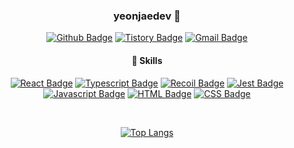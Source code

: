 <div align=center>
  
### yeonjaedev 👋

[![Github Badge](http://img.shields.io/badge/-Github-black?style=flat-square&logo=github&link=https://github.com/yeonjaedev)](https://github.com/yeonjaedev)
[![Tistory Badge](http://img.shields.io/badge/-Tistory-FF5A4A?style=flat-square&logo=tistory&link=https://yjae-sw.tistory.com/)](https://yjae-sw.tistory.com/)
[![Gmail Badge](https://img.shields.io/badge/Gmail-1877f2?style=flat-square&logo=Gmail&logoColor=white&link=mailto:yjae47@gmail.com)](mailto:yjae47@gmail.com)

#### 💪 Skills
  [![React Badge](https://img.shields.io/badge/React-5ED4F4?style=flat-square&logo=react&logoColor=black)](https://ko.legacy.reactjs.org/)
  [![Typescript Badge](https://img.shields.io/badge/Typescript-3275C0?style=flat-square&logo=typescript&logoColor=white)](https://www.typescriptlang.org/)
  [![Recoil Badge](https://img.shields.io/badge/Recoil-3578E5?style=flat-square&logo=recoil&logoColor=white)](https://recoiljs.org/ko/)
  [![Jest Badge](https://img.shields.io/badge/Jest-AA525F?style=flat-square&logo=jest&logoColor=white)](https://jestjs.io/)
  \
  [![Javascript Badge](https://img.shields.io/badge/Javascript-F0D91E?style=flat-square&logo=javascript&logoColor=white)](https://developer.mozilla.org/ko/docs/Web/JavaScript)
  [![HTML Badge](https://img.shields.io/badge/HTML-E44C26?style=flat-square&logo=html5&logoColor=white)](https://developer.mozilla.org/ko/docs/Web/HTML)
  [![CSS Badge](https://img.shields.io/badge/CSS-274BDE?style=flat-square&logo=css3&logoColor=white)](https://developer.mozilla.org/ko/docs/Learn/Getting_started_with_the_web/CSS_basics)

  
  <br/>
  
[![Top Langs](https://github-readme-stats.vercel.app/api/top-langs/?username=yeonjaedev&langs_count=10&layout=compact)]()

<!--
**yeonjaedev/yeonjaedev** is a ✨ _special_ ✨ repository because its `README.md` (this file) appears on your GitHub profile.

Here are some ideas to get you started:

- 🔭 I’m currently working on ...
- 🌱 I’m currently learning ...
- 👯 I’m looking to collaborate on ...
- 🤔 I’m looking for help with ...
- 💬 Ask me about ...
- 📫 How to reach me: ...
- 😄 Pronouns: ...
- ⚡ Fun fact: ...
-->

</div
